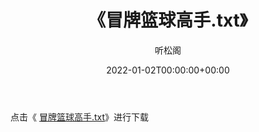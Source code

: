 ﻿---
title:  《冒牌篮球高手.txt》
date:   2022-01-02T00:00:00+00:00
author: 听松阁
layout: post
permalink: /冒牌篮球高手/
categories: 小说
tags: [小说]
---

点击《 [冒牌篮球高手.txt](http://img.660000.xyz/bookstukust/book/bntxt/10/冒牌篮球高手.txt)》进行下载